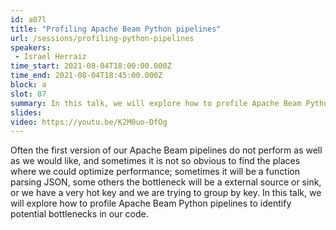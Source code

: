 ```yaml
---
id: a07l
title: "Profiling Apache Beam Python pipelines"
url: /sessions/profiling-python-pipelines
speakers:
 - Israel Herraiz
time_start: 2021-08-04T18:00:00.000Z
time_end: 2021-08-04T18:45:00.000Z
block: a
slot: 07
summary: In this talk, we will explore how to profile Apache Beam Python pipelines to identify potential bottlenecks in our code.
slides: 
video: https://youtu.be/K2M0uo-DfOg
---
```


Often the first version of our Apache Beam pipelines do not perform as well as we would like, and sometimes it is not so obvious to find the places where we could optimize performance; sometimes it will be a function parsing JSON, some others the bottleneck will be a external source or sink, or we have a very hot key and we are trying to group by key. In this talk, we will explore how to profile Apache Beam Python pipelines to identify potential bottlenecks in our code.